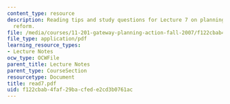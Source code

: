 ```yaml
---
content_type: resource
description: Reading tips and study questions for Lecture 7 on planning as social
  reform.
file: /media/courses/11-201-gateway-planning-action-fall-2007/f122cbab4faf29bacfede2cd3b0761ac_read7.pdf
file_type: application/pdf
learning_resource_types:
- Lecture Notes
ocw_type: OCWFile
parent_title: Lecture Notes
parent_type: CourseSection
resourcetype: Document
title: read7.pdf
uid: f122cbab-4faf-29ba-cfed-e2cd3b0761ac
---
```


